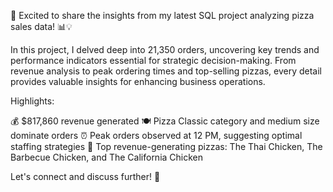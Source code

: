 🍕 Excited to share the insights from my latest SQL project analyzing pizza sales data! 📊💡

In this project, I delved deep into 21,350 orders, uncovering key trends and performance indicators essential for strategic decision-making. From revenue analysis to peak ordering times and top-selling pizzas, every detail provides valuable insights for enhancing business operations.

Highlights:

💰 $817,860 revenue generated
🍽️ Pizza Classic category and medium size dominate orders
⏰ Peak orders observed at 12 PM, suggesting optimal staffing strategies
🥇 Top revenue-generating pizzas: The Thai Chicken, The Barbecue Chicken, and The California Chicken

Let's connect and discuss further! 🚀 
